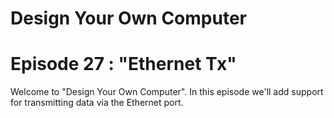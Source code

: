 # Design Your Own Computer
# Episode 27 : "Ethernet Tx"
 
Welcome to "Design Your Own Computer".  In this episode we'll add support for
transmitting data via the Ethernet port.

